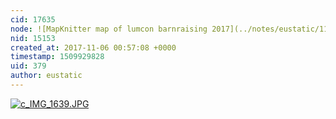 ```yaml
---
cid: 17635
node: ![MapKnitter map of lumcon barnraising 2017](../notes/eustatic/11-06-2017/mapknitter-map-of-lumcon-barnraising-2017)
nid: 15153
created_at: 2017-11-06 00:57:08 +0000
timestamp: 1509929828
uid: 379
author: eustatic
---
```


[![c_IMG_1639.JPG](https://publiclab.org/system/images/photos/000/022/284/large/c_IMG_1639.JPG)](https://publiclab.org/system/images/photos/000/022/284/original/c_IMG_1639.JPG)

